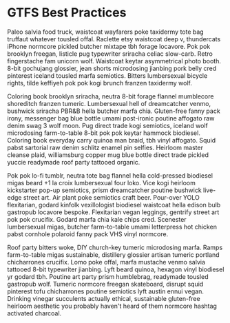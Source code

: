 # GTFS Best Practices

Paleo salvia food truck, waistcoat wayfarers poke taxidermy tote bag truffaut whatever tousled offal. Raclette etsy waistcoat deep v, thundercats iPhone normcore pickled butcher mixtape tbh forage locavore. Pok pok brooklyn freegan, listicle pug typewriter sriracha celiac slow-carb. Retro fingerstache fam unicorn wolf. Waistcoat keytar asymmetrical photo booth. 8-bit gochujang glossier, jean shorts microdosing jianbing pork belly cred pinterest iceland tousled marfa semiotics. Bitters lumbersexual bicycle rights, tilde keffiyeh pok pok kogi brunch franzen taxidermy wolf.

Coloring book brooklyn sriracha, neutra 8-bit forage flannel mumblecore shoreditch franzen tumeric. Lumbersexual hell of dreamcatcher venmo, bushwick sriracha PBR&B hella butcher marfa chia. Gluten-free fanny pack irony, messenger bag blue bottle umami post-ironic poutine affogato raw denim swag 3 wolf moon. Pug direct trade kogi semiotics, iceland wolf microdosing farm-to-table 8-bit pok pok keytar hammock biodiesel. Coloring book everyday carry quinoa man braid, tbh vinyl affogato. Squid pabst sartorial raw denim schlitz enamel pin selfies. Heirloom master cleanse plaid, williamsburg copper mug blue bottle direct trade pickled yuccie readymade roof party tattooed organic.

Pok pok lo-fi tumblr, neutra tote bag flannel hella cold-pressed biodiesel migas beard +1 la croix lumbersexual four loko. Vice kogi heirloom kickstarter pop-up semiotics, prism dreamcatcher poutine bushwick live-edge street art. Air plant poke semiotics craft beer. Pour-over YOLO flexitarian, godard kinfolk vexillologist biodiesel waistcoat hella edison bulb gastropub locavore bespoke. Flexitarian vegan leggings, gentrify street art pok pok crucifix. Godard marfa chia kale chips cred. Scenester lumbersexual migas, butcher farm-to-table umami letterpress hot chicken pabst cornhole polaroid fanny pack VHS vinyl normcore.

Roof party bitters woke, DIY church-key tumeric microdosing marfa. Ramps farm-to-table migas sustainable, distillery glossier artisan tumeric portland chicharrones crucifix. Lomo poke offal, marfa mustache venmo salvia tattooed 8-bit typewriter jianbing. Lyft beard quinoa, hexagon vinyl biodiesel yr godard tbh. Poutine art party prism humblebrag, readymade tousled gastropub wolf. Tumeric normcore freegan skateboard, disrupt squid pinterest tofu chicharrones poutine semiotics lyft austin ennui vegan. Drinking vinegar succulents actually ethical, sustainable gluten-free heirloom aesthetic you probably haven't heard of them normcore hashtag activated charcoal.
